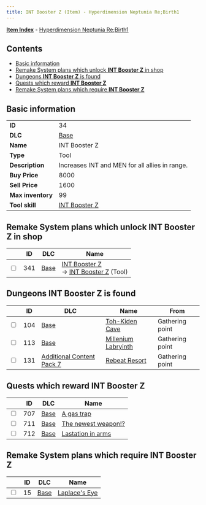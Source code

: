 ```yaml
---
title: INT Booster Z (Item) - Hyperdimension Neptunia Re;Birth1
---
```


[**Item Index**](/neptunia/rb1/item/index.html) - [Hyperdimension Neptunia Re;Birth1](/neptunia/rb1)

## Contents

- [Basic information](#basic-information)
- [Remake System plans which unlock **INT Booster Z** in shop](#remake-system-plans-which-unlock-int-booster-z-in-shop)
- [Dungeons **INT Booster Z** is found](#dungeons-int-booster-z-is-found)
- [Quests which reward **INT Booster Z**](#quests-which-reward-int-booster-z)
- [Remake System plans which require **INT Booster Z**](#remake-system-plans-which-require-int-booster-z)

## Basic information

|   |   |
| -- | -- |
| **ID** | 34 |
| **DLC** | [Base](/neptunia/rb1/dlc/1-base.html) |
| **Name** | INT Booster Z |
| **Type** | Tool |
| **Description** | Increases INT and MEN for all allies in range. |
| **Buy Price** | 8000 |
| **Sell Price** | 1600 |
| **Max inventory** | 99 |
| **Tool skill** | [INT Booster Z](/neptunia/rb1/skill/1-10034-int-booster-z.html) |


## Remake System plans which unlock **INT Booster Z** in shop

|    | ID | DLC | Name |
| -- | -- | --- | ---- |
| <input type="checkbox" id="rb1-remake-1-341" class="trackbox" /> | 341 | [Base](/neptunia/rb1/dlc/1-base.html) | [INT Booster Z](/neptunia/rb1/remake/1-341-int-booster-z.html)<br /> → [INT Booster Z](/neptunia/rb1/item/1-34-int-booster-z.html) (Tool) |


## Dungeons **INT Booster Z** is found

|    | ID | DLC | Name | From |
| -- | -- | --- | ---- | ---- |
| <input type="checkbox" id="rb1-dungeon-1-104" class="trackbox" /> | 104 | [Base](/neptunia/rb1/dlc/1-base.html) | [Toh-Kiden Cave](/neptunia/rb1/dungeon/1-104-toh-kiden-cave.html) | Gathering point |
| <input type="checkbox" id="rb1-dungeon-1-113" class="trackbox" /> | 113 | [Base](/neptunia/rb1/dlc/1-base.html) | [Millenium Labryinth](/neptunia/rb1/dungeon/1-113-millenium-labryinth.html) | Gathering point |
| <input type="checkbox" id="rb1-dungeon-16-131" class="trackbox" /> | 131 | [Additional Content Pack 7](/neptunia/rb1/dlc/16-pack7.html) | [Rebeat Resort](/neptunia/rb1/dungeon/16-131-rebeat-resort.html) | Gathering point |


## Quests which reward **INT Booster Z**

|    | ID | DLC | Name |
| -- | -- | --- | ---- |
| <input type="checkbox" id="rb1-quest-1-707" class="trackbox" /> | 707 | [Base](/neptunia/rb1/dlc/1-base.html) | [A gas trap](/neptunia/rb1/quest/1-707-a-gas-trap.html) |
| <input type="checkbox" id="rb1-quest-1-711" class="trackbox" /> | 711 | [Base](/neptunia/rb1/dlc/1-base.html) | [The newest weapon!?](/neptunia/rb1/quest/1-711-the-newest-weapon.html) |
| <input type="checkbox" id="rb1-quest-1-712" class="trackbox" /> | 712 | [Base](/neptunia/rb1/dlc/1-base.html) | [Lastation in arms](/neptunia/rb1/quest/1-712-lastation-in-arms.html) |


## Remake System plans which require **INT Booster Z**

|    | ID | DLC | Name |
| -- | -- | --- | ---- |
| <input type="checkbox" id="rb1-quest-1-15" class="trackbox" /> | 15 | [Base](/neptunia/rb1/dlc/1-base.html) | [Laplace's Eye](/neptunia/rb1/quest/1-15-laplaces-eye.html) |
